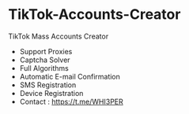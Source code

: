 # TikTok-Accounts-Creator
TikTok Mass Accounts Creator
- Support Proxies
- Captcha Solver
- Full Algorithms
- Automatic E-mail Confirmation
- SMS Registration
- Device Registration
- Contact : https://t.me/WHI3PER
